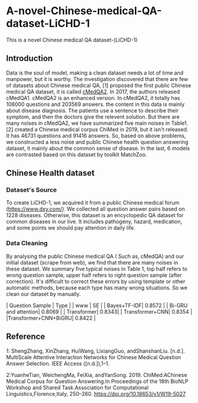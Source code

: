 # A-novel-Chinese-medical-QA-dataset-LiCHD-1
This is a novel Chinese medical QA dataset-(LiCHD-1)
## Introduction

Data is the soul of model, making a clean dataset needs a lot of time and manpower, but it is worthy. The investigation discovered that there are few of datasets about Chinese medical QA, [1] proposed the first public Chinese medical QA dataset, it is called [cMedQA2](https://github.com/zhangsheng93/cMedQA2). In 2017, the authors released cMedQA1. cMedQA2 is an enhanced version. In cMedQA2, it totally has 108000 questions and 203569 answers. the content in this data is mainly about disease diagnosis. The patients use a sentence to describe their symptom, and then the doctors give the relevent solution. But there are many noises in cMedQA2, we have summarized five main noises in Table1. [2] created a Chinese medical corpus ChiMed in 2019, but it isn't released. It has 46731 questions and 91416 answers. So, based on above problems, we constructed a less noise and public Chinese health question answering dataset, it mainly about the common sense of disease. In the last, 6 models are contrasted based on this dataset by toolkit MatchZoo.

## Chinese Health dataset
### Dataset's Source
To create LiCHD-1, we acquired it from a public Chinese medical forum (https://www.dxy.com/). We collected all question answer pairs based on 1228 diseases. Otherwise, this dataset is an encyclopedic QA dataset for common diseases in our live. It includes pathogeny, hazard, medication, and some points we should pay attention in daily life.
### Data Cleaning
By analysing the public Chinese medical QA ( Such as, cMedQA) and our initial dataset (scrape from web), we find that there are many noises in these dataset. We summary five typical noises in Table 1, top half refers to wrong question sample, upper half refers to right question sample (after correction). It's difficult to correct these errors by using template or other automatic methods, because each type has many wrong situations. So we clean our dataset by manually.

| Question Sample | Type |
| www | SE |
| Bayes+TF-IDF| 0.8572 |
| Bi-GRU and attention| 0.8069 |
| Transformer| 0.8343|
| Transformer+CNN| 0.8354 |
|Transformer+CNN+BiGRU| 0.8422 |



## Reference
1: ShengZhang, XinZhang, HuiWang, LixiangGuo, andShanshanLiu. [n.d.]. MultiScale Attentive Interaction Networks for Chinese Medical Question Answer Selection. IEEE Access ([n.d.]),1–1. 

2:YuanheTian, WeichengMa, FeiXia, andYanSong. 2019. ChiMed:AChinese Medical Corpus for Question Answering.In Proceedings of the 18th BioNLP Workshop and Shared Task.Association for Computational Linguistics,Florence,Italy, 250–260. https://doi.org/10.18653/v1/W19-5027 
